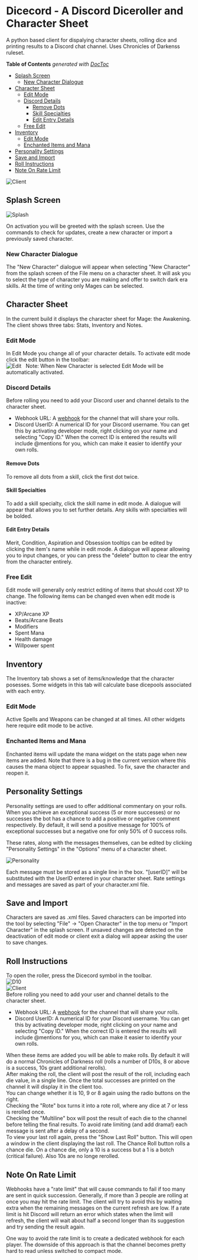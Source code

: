 # Dicecord - A Discord Diceroller and Character Sheet
A python based client for dispalying character sheets, rolling dice and printing results to a Discord chat channel. Uses Chronicles of Darkenss ruleset.

**Table of Contents**  *generated with [DocToc](http://doctoc.herokuapp.com/)*

- [Splash Screen](#)
	- [New Character Dialogue](#)
- [Character Sheet](#)
	- [Edit Mode](#)
	- [Discord Details](#)
		- [Remove Dots](#)
		- [Skill Specialties](#)
		- [Edit Entry Details](#)
	- [Free Edit](#)
- [Inventory](#)
	- [Edit Mode](#)
	- [Enchanted Items and Mana](#)
- [Personality Settings](#)
- [Save and Import](#)
- [Roll Instructions](#)
- [Note On Rate Limit](#)

![Client](https://raw.githubusercontent.com/further-reading/Dicecord/master/dicecord%20full%20sample.PNG "Client")  

## Splash Screen
![Splash](https://raw.githubusercontent.com/further-reading/Dicecord/master/splash.PNG "Splash Screen")

On activation you will be greeted with the splash screen. Use the commands to check for updates, create a new character or import a previously saved character.

### New Character Dialogue
The "New Character" dialogue will appear when selecting "New Character" from the splash screen of the File menu on a character sheet. It will ask you to select the type of character you are making and offer to switch dark era skills. At the time of writing only Mages can be selected.

## Character Sheet
In the current build it displays the character sheet for Mage: the Awakening. The client shows three tabs: Stats, Inventory and Notes.

### Edit Mode
In Edit Mode you change all of your character details. To activate edit mode click the edit button in the toolbar:  
![Edit](https://raw.githubusercontent.com/further-reading/Dicecord/master/code/images/edit.ico "Edit")  
Note: When New Character is selected Edit Mode will be automatically activated.

### Discord Details
Before rolling you need to add your Discord user and channel details to the character sheet.
* Webhook URL: A [webhook](https://support.discordapp.com/hc/en-us/articles/228383668-Intro-to-Webhooks) for the channel that will share your rolls.
* Discord UserID: A numerical ID for your Discord username. You can get this by activating developer mode, right clicking on your name and selecting "Copy ID." When the correct ID is entered the results will include @mentions for you, which can make it easier to identify your own rolls.

#### Remove Dots
To remove all dots from a skill, click the first dot twice.

#### Skill Specialties
To add a skill specialty, click the skill name in edit mode. A dialogue will appear that allows you to set further details. Any skills with specialties will be bolded.

#### Edit Entry Details
Merit, Condition, Aspiration and Obsession tooltips can be edited by clicking the item's name while in edit mode. A dialogue will appear allowing you to input changes, or you can press the "delete" button to clear the entry from the character entirely.

### Free Edit
Edit mode will generally only restrict editing of items that should cost XP to change. The following items can be changed even when edit mode is inactive:

- XP/Arcane XP
- Beats/Arcane Beats
- Modifiers
- Spent Mana
- Health damage
- Willpower spent

## Inventory
The Inventory tab shows a set of items/knowledge that the character posesses. Some widgets in this tab will calculate base dicepools associated with each entry.

### Edit Mode
Active Spells and Weapons can be changed at all times. All other widgets here require edit mode to be active.

### Enchanted Items and Mana
Enchanted items will update the mana widget on the stats page when new items are added. Note that there is a bug in the current version where this causes the mana object to appear squashed. To fix, save the character and reopen it.

## Personality Settings
Personality settings are used to offer additional commentary on your rolls. When you achieve an exceptional success (5 or more successes) or no successes the bot has a chance to add a positive or negative comment respectively. By default, it will send a positive message for 100% of exceptional successes but a negative one for only 50% of 0 success rolls.

These rates, along with the messages themselves, can be edited by clicking "Personality Settings" in the "Options" menu of a character sheet.

![Personality](https://raw.githubusercontent.com/further-reading/Dicecord/master/personality.PNG "Personality")

Each message must be stored as a single line in the box. "[userID]" will be substituted with the UserID entered in your character sheet. Rate settings and messages are saved as part of your character.xml file.

## Save and Import
Characters are saved as .xml files. Saved characters can be imported into the tool by selecting "File" -> "Open Character" in the top menu or "Import Character" in the splash screen. If unsaved changes are detected on the deactivation of edit mode or client exit a dialog will appear asking the user to save changes.

## Roll Instructions
To open the roller, press the Dicecord symbol in the toolbar.  
![D10](https://raw.githubusercontent.com/further-reading/Dicecord/master/code/images/D10.ico "D10")  
![Client](https://raw.githubusercontent.com/further-reading/Dicecord/master/client.PNG "Client")  
Before rolling you need to add your user and channel details to the character sheet.
* Webhook URL: A [webhook](https://support.discordapp.com/hc/en-us/articles/228383668-Intro-to-Webhooks) for the channel that will share your rolls.
* Discord UserID: A numerical ID for your Discord username. You can get this by activating developer mode, right clicking on your name and selecting "Copy ID." When the correct ID is entered the results will include @mentions for you, which can make it easier to identify your own rolls.

When these items are added you will be able to make rolls. By default it will do a normal Chronicles of Darkness roll (rolls a number of D10s, 8 or above is a success, 10s grant additional rerolls).  
After making the roll, the client will post the result of the roll, including each die value, in a single line.
Once the total successes are printed on the channel it will display it in the client too.  
You can change whether it is 10, 9 or 8 again using the radio buttons on the right.  
Checking the "Rote" box turns it into a rote roll, where any dice at 7 or less is rerolled once.  
Checking the "Multiline" box will post the result of each die to the channel before telling the final results. To avoid rate limiting (and add drama!) each message is sent after a delay of a second.  
To view your last roll again, press the "Show Last Roll" button. This will open a window in the client displaying the last roll.
The Chance Roll button rolls a chance die. On a chance die, only a 10 is a success but a 1 is a botch (critical failure). Also 10s are no longe rerolled.  

## Note On Rate Limit
Webhooks have a "rate limit" that will cause commands to fail if too many are sent in quick succession. Generally, if more than 3 people are rolling at once you may hit the rate limit. The client will try to avoid this by waiting extra when the remaining messages on the current refresh are low. If a rate limit is hit Discord will return an error which states when the limit will refresh, the client will wait about half a second longer than its suggestion and try sending the result again.

One way to avoid the rate limit is to create a dedicated webhook for each player. The downside of this approach is that the channel becomes pretty hard to read unless switched to compact mode.

